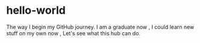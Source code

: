 # hello-world
The way I begin my GitHub journey.
I am a graduate now , I could learn new stuff on my own now , Let's see what this hub can do.
